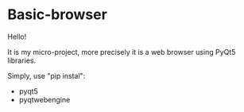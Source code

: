# Basic-browser

Hello!

It is my micro-project, more precisely it is a web browser using PyQt5 libraries.

Simply, use "pip instal":

- pyqt5
- pyqtwebengine


